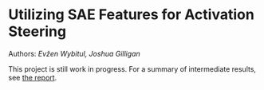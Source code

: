 #  Utilizing SAE Features for Activation Steering

Authors: _Evžen Wybitul, Joshua Gilligan_

This project is still work in progress. For a summary of intermediate results, see [the report](report.pdf).

